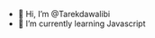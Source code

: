 - 👋 Hi, I’m @Tarekdawalibi
- 🌱 I’m currently learning Javascript


<!---
Tarekdawalibi/Tarekdawalibi is a ✨ special ✨ repository because its `README.md` (this file) appears on your GitHub profile.
You can click the Preview link to take a look at your changes.
--->
